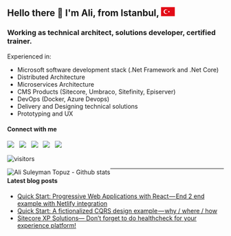 ## Hello there 👋 I'm Ali, from Istanbul, ![image](https://raw.githubusercontent.com/alisuleymantopuz/alisuleymantopuz/master/flag32.png)

### Working as technical architect, solutions developer, certified trainer.

Experienced in:

- Microsoft software development stack (.Net Framework and .Net Core)
- Distributed Architecture
- Microservices Architecture
- CMS Products (Sitecore, Umbraco, Sitefinity, Episerver)
- DevOps (Docker, Azure Devops)
- Delivery and Designing technical solutions
- Prototyping and UX

#### Connect with me

<a href="https://github.com/alisuleymantopuz"><img src="https://cdn.jsdelivr.net/npm/simple-icons@v3/icons/github.svg" width="32px" /></a> &nbsp; <a href="https://www.instagram.com/topuzas"><img src="https://cdn.jsdelivr.net/npm/simple-icons@v3/icons/instagram.svg" width="32px" /></a> &nbsp; <a href="https://www.linkedin.com/in/alisuleymantopuz"><img src="https://cdn.jsdelivr.net/npm/simple-icons@v3/icons/linkedin.svg" width="32px" /></a> &nbsp; <a href="https://medium.com/@topuzas"><img src="https://cdn.jsdelivr.net/npm/simple-icons@v3/icons/medium.svg" width="32px" /></a> &nbsp; <a href="mailto:alisuleymantopuz@gmail.com"><img src="https://cdn.jsdelivr.net/npm/simple-icons@v3/icons/gmail.svg" width="32px" /></a>

![visitors](https://img.shields.io/badge/dynamic/json?color=informational&label=visitor%20count&query=value&url=https%3A%2F%2Fapi.countapi.xyz%2Fhit%2Falisuleymantopuz.alisuleymantopuz%2Freadme)

<img align="left" alt="Ali Suleyman Topuz - Github stats" src="https://github-readme-stats.vercel.app/api?username=alisuleymantopuz&show_icons=true&hide_border=true" />

---

#### Latest blog posts

<!-- BLOG-POST-LIST:START -->
- [Quick Start: Progressive Web Applications with  React — End 2 end example with Netlify integration](https://medium.com/@topuzas/quick-start-progressive-web-applications-with-react-end-2-end-example-with-netlify-integration-abf54f6098cb?source=rss-8f0134a6aa62------2)
- [Quick Start: A fictionalized CQRS design example — why / where / how](https://medium.com/@topuzas/quick-start-a-fictionalized-cqrs-design-example-why-where-how-5399d576db90?source=rss-8f0134a6aa62------2)
- [Sitecore XP Solutions— Don’t forget to do healthcheck for your experience platform!](https://medium.com/@topuzas/sitecore-xp-solutions-dont-forget-to-do-healthcheck-for-your-experience-platform-415c70d7192c?source=rss-8f0134a6aa62------2)
<!-- BLOG-POST-LIST:END -->

